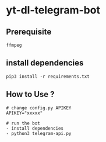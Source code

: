# yt-dl-telegram-bot

## Prerequisite
```
ffmpeg
```

## install dependencies
```
pip3 install -r requirements.txt
```

## How to Use ?
```
# change config.py APIKEY
APIKEY="xxxxx"

# run the bot
- install dependencies
- python3 telegram-api.py
```
